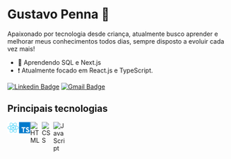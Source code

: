 # Gustavo Penna 👋

Apaixonado por tecnologia desde criança, atualmente busco aprender e melhorar meus conhecimentos todos dias, sempre disposto a evoluir cada vez mais!

- 💭 Aprendendo SQL e Next.js
- ❗ Atualmente focado em React.js e TypeScript.

[![Linkedin Badge](https://img.shields.io/badge/-Gustavo%20Penna-blue?logo=linkedin&logoColor=white&link=https://www.linkedin.com/in/gustavo-penna1/)](https://www.linkedin.com/in/gustavo-penna1/) 
[![Gmail Badge](https://img.shields.io/badge/-gustavopenna2001@gmail.com-red?logo=gmail&logoColor=white&link=mailto:arthurluciano7@gmail.com)](mailto:gustavopenna2001@gmail.com)

## Principais tecnologias
<img align="left" alt="React" width="26px" src="https://raw.githubusercontent.com/devicons/devicon/master/icons/react/react-original.svg" />
<img align="left" alt="TypeScript" width="26px" src="https://raw.githubusercontent.com/devicons/devicon/master/icons/typescript/typescript-original.svg" />
<img align="left" alt="HTML" width="26px" src="https://cdn.jsdelivr.net/gh/devicons/devicon/icons/html5/html5-original.svg" />
<img align="left" alt="CSS" width="26px" src="https://cdn.jsdelivr.net/gh/devicons/devicon/icons/css3/css3-original.svg" />
<img align="left" alt="JavaScript" width="26px" src="https://cdn.jsdelivr.net/gh/devicons/devicon/icons/javascript/javascript-original.svg" />
